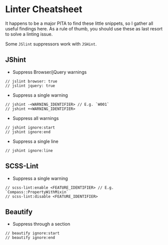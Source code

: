 # Linter Cheatsheet
It happens to be a major PITA to find these little snippets, so I gather all useful findings here. As a rule of thumb, you should use these as last resort to solve a linting issue.

Some `JSlint` suppressors work with `JSHint`.

## JShint
* Suppress Browser/jQuery warnings

```
// jslint browser: true
// jslint jquery: true
```
* Suppress a single warning

```
// jshint -<WARNING_IDENTIFIER> // E.g. `W001`
// jshint +<WARNING_IDENTIFIER>
```
* Suppress all warnings

```
// jshint ignore:start
// jshint ignore:end
```
* Suppress a single line

```
// jshint ignore:line
```

## SCSS-Lint
* Suppress a single warning

```
// scss-lint:enable <FEATURE_IDENTIFIER> // E.g. `Compass::PropertyWithMixin`
// scss-lint:disable <FEATURE_IDENTIFIER>
```

## Beautify
* Suppress through a section

```
// beautify ignore:start
// beautify ignore:end
```
